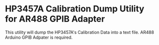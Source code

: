 # HP3457A Calibration Dump Utility for AR488 GPIB Adapter
 This utility will dump the HP3457A's Calibration Data into a text file. AR488 Arduino GPIB Adpater is required.
